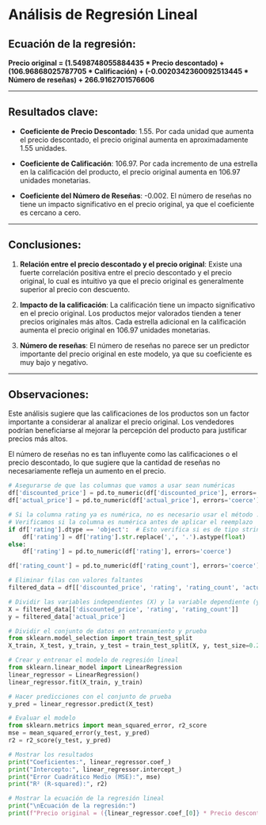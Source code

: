
# Análisis de Regresión Lineal

## Ecuación de la regresión:

**Precio original = (1.5498748055884435 * Precio descontado) + (106.96868025787705 * Calificación) + (-0.0020342360092513445 * Número de reseñas) + 266.9162701576606**

---

## Resultados clave:

- **Coeficiente de Precio Descontado**: 1.55. Por cada unidad que aumenta el precio descontado, el precio original aumenta en aproximadamente 1.55 unidades.
  
- **Coeficiente de Calificación**: 106.97. Por cada incremento de una estrella en la calificación del producto, el precio original aumenta en 106.97 unidades monetarias.
  
- **Coeficiente del Número de Reseñas**: -0.002. El número de reseñas no tiene un impacto significativo en el precio original, ya que el coeficiente es cercano a cero.

---

## Conclusiones:

1. **Relación entre el precio descontado y el precio original**: Existe una fuerte correlación positiva entre el precio descontado y el precio original, lo cual es intuitivo ya que el precio original es generalmente superior al precio con descuento.

2. **Impacto de la calificación**: La calificación tiene un impacto significativo en el precio original. Los productos mejor valorados tienden a tener precios originales más altos. Cada estrella adicional en la calificación aumenta el precio original en 106.97 unidades monetarias.

3. **Número de reseñas**: El número de reseñas no parece ser un predictor importante del precio original en este modelo, ya que su coeficiente es muy bajo y negativo.

---

## Observaciones:

Este análisis sugiere que las calificaciones de los productos son un factor importante a considerar al analizar el precio original. Los vendedores podrían beneficiarse al mejorar la percepción del producto para justificar precios más altos.

El número de reseñas no es tan influyente como las calificaciones o el precio descontado, lo que sugiere que la cantidad de reseñas no necesariamente refleja un aumento en el precio.



```python
# Asegurarse de que las columnas que vamos a usar sean numéricas
df['discounted_price'] = pd.to_numeric(df['discounted_price'], errors='coerce')
df['actual_price'] = pd.to_numeric(df['actual_price'], errors='coerce')

# Si la columna rating ya es numérica, no es necesario usar el método .str
# Verificamos si la columna es numérica antes de aplicar el reemplazo
if df['rating'].dtype == 'object':  # Esto verifica si es de tipo string
    df['rating'] = df['rating'].str.replace(',', '.').astype(float)
else:
    df['rating'] = pd.to_numeric(df['rating'], errors='coerce')

df['rating_count'] = pd.to_numeric(df['rating_count'], errors='coerce')

# Eliminar filas con valores faltantes
filtered_data = df[['discounted_price', 'rating', 'rating_count', 'actual_price']].dropna()

# Dividir las variables independientes (X) y la variable dependiente (y)
X = filtered_data[['discounted_price', 'rating', 'rating_count']]
y = filtered_data['actual_price']

# Dividir el conjunto de datos en entrenamiento y prueba
from sklearn.model_selection import train_test_split
X_train, X_test, y_train, y_test = train_test_split(X, y, test_size=0.2, random_state=42)

# Crear y entrenar el modelo de regresión lineal
from sklearn.linear_model import LinearRegression
linear_regressor = LinearRegression()
linear_regressor.fit(X_train, y_train)

# Hacer predicciones con el conjunto de prueba
y_pred = linear_regressor.predict(X_test)

# Evaluar el modelo
from sklearn.metrics import mean_squared_error, r2_score
mse = mean_squared_error(y_test, y_pred)
r2 = r2_score(y_test, y_pred)

# Mostrar los resultados
print("Coeficientes:", linear_regressor.coef_)
print("Intercepto:", linear_regressor.intercept_)
print("Error Cuadrático Medio (MSE):", mse)
print("R² (R-squared):", r2)

# Mostrar la ecuación de la regresión lineal
print("\nEcuación de la regresión:")
print(f"Precio original = ({linear_regressor.coef_[0]} * Precio descontado) + ({linear_regressor.coef_[1]} * Calificación) + ({linear_regressor.coef_[2]} * Número de reseñas) + {linear_regressor.intercept_}")



